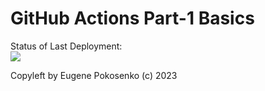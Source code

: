 # GitHub Actions Part-1 Basics

Status of Last Deployment:<br>
<img src="https://github.com/Pokos1981/repo_with_tags/workflows/GitHub-Action Part1-Basics/badge.svg?branch=master"><br>

Copyleft by Eugene Pokosenko (c) 2023

